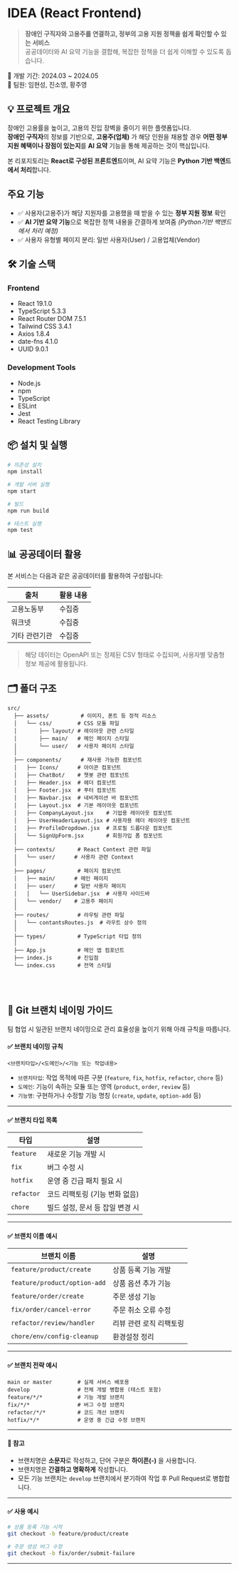 # IDEA (React Frontend)
> **장애인 구직자와 고용주를 연결하고, 정부의 고용 지원 정책을 쉽게 확인할 수 있는 서비스**  
> 공공데이터와 AI 요약 기능을 결합해, 복잡한 정책을 더 쉽게 이해할 수 있도록 돕습니다.


📆 개발 기간: 2024.03 ~ 2024.05  
👥 팀원: 임현성, 진소영, 황주영

## 💡 프로젝트 개요

장애인 고용률을 높이고, 고용의 진입 장벽을 줄이기 위한 플랫폼입니다.  
**장애인 구직자**의 정보를 기반으로, **고용주(업체)** 가 해당 인원을 채용할 경우 **어떤 정부지원 혜택이나 장점이 있는지**를 **AI 요약** 기능을 통해 제공하는 것이 핵심입니다.

본 리포지토리는 **React로 구성된 프론트엔드**이며, AI 요약 기능은 **Python 기반 백엔드에서 처리**합니다.

## 주요 기능

- ✅ 사용자(고용주)가 해당 지원자를 고용했을 때 받을 수 있는 **정부 지원 정보** 확인
- ✅ **AI 기반 요약 기능**으로 복잡한 정책 내용을 간결하게 보여줌 *(Python기반 백엔드에서 처리 예정)*
- ✅ 사용자 유형별 페이지 분리: 일반 사용자(User) / 고용업체(Vendor)

## 🛠️ 기술 스택

### Frontend
- React 19.1.0
- TypeScript 5.3.3
- React Router DOM 7.5.1
- Tailwind CSS 3.4.1
- Axios 1.8.4
- date-fns 4.1.0
- UUID 9.0.1

### Development Tools
- Node.js
- npm
- TypeScript
- ESLint
- Jest
- React Testing Library

## 📦 설치 및 실행

```bash
# 의존성 설치
npm install

# 개발 서버 실행
npm start

# 빌드
npm run build

# 테스트 실행
npm test
```

## 📊 공공데이터 활용

본 서비스는 다음과 같은 공공데이터를 활용하여 구성됩니다:

| 출처 | 활용 내용 |
|------|-----------|
| 고용노동부 | 수집중 |
| 워크넷 | 수집중 |
| 기타 관련기관 | 수집중 |

> 해당 데이터는 OpenAPI 또는 정제된 CSV 형태로 수집되며, 사용자별 맞춤형 정보 제공에 활용됩니다.

## 🗂️ 폴더 구조

```
src/
  ├── assets/          # 이미지, 폰트 등 정적 리소스
  │   └── css/        # CSS 모듈 파일
  │       ├── layout/ # 레이아웃 관련 스타일
  │       ├── main/   # 메인 페이지 스타일
  │       └── user/   # 사용자 페이지 스타일
  │
  ├── components/      # 재사용 가능한 컴포넌트
  │   ├── Icons/      # 아이콘 컴포넌트
  │   ├── ChatBot/    # 챗봇 관련 컴포넌트
  │   ├── Header.jsx  # 헤더 컴포넌트
  │   ├── Footer.jsx  # 푸터 컴포넌트
  │   ├── Navbar.jsx  # 네비게이션 바 컴포넌트
  │   ├── Layout.jsx  # 기본 레이아웃 컴포넌트
  │   ├── CompanyLayout.jsx    # 기업용 레이아웃 컴포넌트
  │   ├── UserHeaderLayout.jsx # 사용자용 헤더 레이아웃 컴포넌트
  │   ├── ProfileDropdown.jsx  # 프로필 드롭다운 컴포넌트
  │   └── SignUpForm.jsx       # 회원가입 폼 컴포넌트
  │
  ├── contexts/       # React Context 관련 파일
  │   └── user/      # 사용자 관련 Context
  │
  ├── pages/          # 페이지 컴포넌트
  │   ├── main/      # 메인 페이지
  │   ├── user/      # 일반 사용자 페이지
  │   │   └── UserSidebar.jsx  # 사용자 사이드바
  │   └── vendor/    # 고용주 페이지
  │
  ├── routes/         # 라우팅 관련 파일
  │   └── contantsRoutes.js  # 라우트 상수 정의
  │
  ├── types/          # TypeScript 타입 정의
  │
  ├── App.js          # 메인 앱 컴포넌트
  ├── index.js        # 진입점
  └── index.css       # 전역 스타일
```

<br>
<br>

## 🌿 Git 브랜치 네이밍 가이드

팀 협업 시 일관된 브랜치 네이밍으로 관리 효율성을 높이기 위해 아래 규칙을 따릅니다.
#### ✅ 브랜치 네이밍 규칙

`<브랜치타입>/<도메인>/<기능 또는 작업내용>`

- `브랜치타입`: 작업 목적에 따른 구분 (`feature`, `fix`, `hotfix`, `refactor`, `chore` 등)  
- `도메인`: 기능이 속하는 모듈 또는 영역 (`product`, `order`, `review` 등)  
- `기능명`: 구현하거나 수정할 기능 명칭 (`create`, `update`, `option-add` 등)

---

#### ✅ 브랜치 타입 목록

| 타입       | 설명                             |
|------------|----------------------------------|
| `feature`  | 새로운 기능 개발 시              |
| `fix`      | 버그 수정 시                     |
| `hotfix`   | 운영 중 긴급 패치 필요 시        |
| `refactor` | 코드 리팩토링 (기능 변화 없음)   |
| `chore`    | 빌드 설정, 문서 등 잡일 변경 시  |

---

#### ✅ 브랜치 이름 예시

| 브랜치 이름                    | 설명                       |
|-------------------------------|----------------------------|
| `feature/product/create`      | 상품 등록 기능 개발        |
| `feature/product/option-add`  | 상품 옵션 추가 기능        |
| `feature/order/create`        | 주문 생성 기능             |
| `fix/order/cancel-error`      | 주문 취소 오류 수정        |
| `refactor/review/handler`     | 리뷰 관련 로직 리팩토링    |
| `chore/env/config-cleanup`    | 환경설정 정리              |

---

#### ✅ 브랜치 전략 예시

```
main or master        # 실제 서비스 배포용  
develop               # 전체 개발 병합용 (테스트 포함)  
feature/*/*           # 기능 개발 브랜치  
fix/*/*               # 버그 수정 브랜치  
refactor/*/*          # 코드 개선 브랜치  
hotfix/*/*            # 운영 중 긴급 수정 브랜치
```

---

#### 🔖 참고

- 브랜치명은 **소문자**로 작성하고, 단어 구분은 **하이픈(-)** 을 사용합니다.  
- 브랜치명은 **간결하고 명확하게** 작성합니다.  
- 모든 기능 브랜치는 `develop` 브랜치에서 분기하여 작업 후 Pull Request로 병합합니다.

---

#### ✅ 사용 예시

```bash
# 상품 등록 기능 시작
git checkout -b feature/product/create

# 주문 생성 버그 수정
git checkout -b fix/order/submit-failure 
```

---
